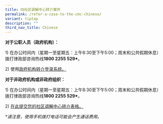 ```yaml
---
title: 向社区调解中心转介案件
permalink: /refer-a-case-to-the-cmc-chinese/
variant: tiptap
description: ""
third_nav_title: Chinese
---
```

<p><strong>对于公职人员（政府机构）：</strong>
</p>
<p>1) 在办公时间内（星期一至星期五：上午8:30至下午5:00；周末和公共假期休息）拨打律政部咨询热线<strong>1800 2255 529*</strong>。</p>
<p>2) 使用<u>政府机构</u><a href="https://cmc.intranet.mlaw.gov.sg/agency-login" rel="noopener noreferrer nofollow" target="_blank"><u>转介登录系统。</u></a>
</p>
<p><strong>对于非政府机构或非政府组织：</strong>
</p>
<p>1) 在办公时间内（星期一至星期五：上午8:30至下午5:00；周末和公共假期休息）拨打律政部咨询热线<strong>1800 2255 529*</strong>。</p>
<p>2) <u>在</u><a href="https://form.gov.sg/5dbfebfa1b03c2001911fc19" rel="noopener noreferrer nofollow" target="_blank"><u>此提交您的社区调解中心转介表格。</u></a>
</p>
<p><em>*请注意，使用手机拨打电话可能会产生通话费用。</em>
</p>